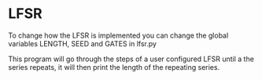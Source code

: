 # LFSR

To change how the LFSR is implemented you can change the global variables LENGTH, SEED and GATES in lfsr.py

This program will go through the steps of a user configured LFSR until a the series repeats, it will then print
the length of the repeating series. 
